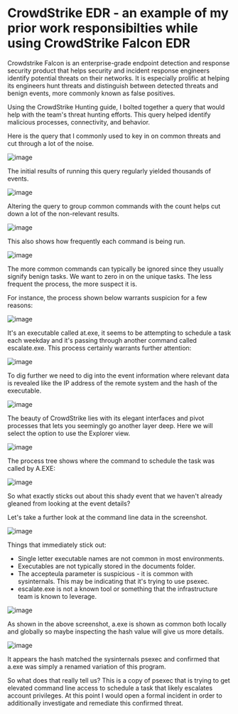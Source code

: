 # CrowdStrike EDR - an example of my prior work responsibilties while using CrowdStrike Falcon EDR

Crowdstrike Falcon is an enterprise-grade endpoint detection and response security product that helps security and incident response engineers identify potential threats on their networks. It is especially prolific at helping its engineers hunt threats and distinguish between detected threats and benign events, more commonly known as false positives. 

Using the CrowdStrike Hunting guide, I bolted together a query that would help with the team's threat hunting efforts. This query helped identify malicious processes, connectivity, and behavior.

Here is the query that I commonly used to key in on common threats and cut through a lot of the noise.

![image](https://user-images.githubusercontent.com/105020710/186570254-e26e5652-7a79-405f-9f35-0306cf801121.png)

The initial results of running this query regularly yielded thousands of events.

![image](https://user-images.githubusercontent.com/105020710/186574306-631883a9-9672-42f7-ab27-03b706f33de8.png)


Altering the query to group common commands with the count helps cut down a lot of the non-relevant results.

![image](https://user-images.githubusercontent.com/105020710/186570930-d8f8872f-5ae6-48e5-a4df-00644e0cd2b4.png)

This also shows how frequently each command is being run. 

![image](https://user-images.githubusercontent.com/105020710/186571228-71d610dc-3dab-4a17-bd8b-d841329e5fe6.png)

The more common commands can typically be ignored since they usually signify benign tasks. We want to zero in on the unique tasks. The less frequent the process, the more suspect it is.

For instance, the process shown below warrants suspicion for a few reasons:

![image](https://user-images.githubusercontent.com/105020710/186571489-909374bf-cae9-4c7c-85ce-501e8405d29a.png)

It's an executable called at.exe, it seems to be attempting to schedule a task each weekday and it's passing through another command called escalate.exe. This process certainly warrants further attention:

![image](https://user-images.githubusercontent.com/105020710/186571674-660a5210-80c8-4ad8-87af-a099c87c79a5.png)

To dig further we need to dig into the event information where relevant data is revealed like the IP address of the remote system and the hash of the executable.

![image](https://user-images.githubusercontent.com/105020710/186571906-e59e0148-b2ac-4e8b-b9fa-5046714445d4.png)

The beauty of CrowdStrike lies with its elegant interfaces and pivot processes that lets you seemingly go another layer deep. Here we will select the option to use the Explorer view.

![image](https://user-images.githubusercontent.com/105020710/186572092-48d27c63-65b4-44fa-a78a-378c8f2f0df4.png)

The process tree shows where the command to schedule the task was called by A.EXE:

![image](https://user-images.githubusercontent.com/105020710/186572299-240cf451-a0d8-4e32-b497-a4afee0526d0.png)

So what exactly sticks out about this shady event that we haven't already gleaned from looking at the event details?

Let's take a further look at the command line data in the screenshot.

![image](https://user-images.githubusercontent.com/105020710/186572470-f2c7b8a1-a378-430e-a79b-a0316fdaf00e.png)

Things that immediately stick out:

* Single letter executable names are not common in most environments.
* Executables are not typically stored in the documents folder.
* The accepteula parameter is suspicious - it is common with sysinternals. This may be indicating that it's trying to use psexec.
* escalate.exe is not a known tool or something that the infrastructure team is known to leverage.

![image](https://user-images.githubusercontent.com/105020710/186573547-2aa7f5ca-78a8-4b8d-8ac8-146e83160761.png)


As shown in the above screenshot, a.exe is shown as common both locally and globally so maybe inspecting the hash value will give us more details.

![image](https://user-images.githubusercontent.com/105020710/186573707-0278ac3d-4309-44d4-9181-0a4804b87fa2.png)

It appears the hash matched the sysinternals psexec and confirmed that a.exe was simply a renamed variation of this program.

So what does that really tell us? This is a copy of psexec that is trying to get elevated command line access to schedule a task that likely escalates account privileges. At this point I would open a formal incident in order to additionally investigate and remediate this confirmed threat.

